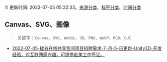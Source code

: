 :alarm_clock: 更新时间: 2022-07-05 05:22:33。[来源分类](../README.md)、[标签分类](../TAGS.md)、[时间分类](../TIMELINE.md)

## Canvas、SVG、图像


> 关键字：`Canvas`、`SVG`、`WebGL`、`3D`、`PNG`、`WebP`、`RGB`、`GUI`



- [2022-07-05-硅谷在线共享空间项目招聘需求-7-月-5-日更新-Unity3D-开发经验，对互联网感兴趣，可提供赴美工作签证。](https://www.v2ex.com/t/864160) 